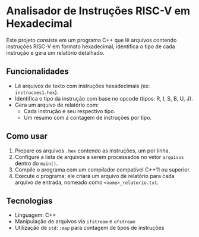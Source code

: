 # Analisador de Instruções RISC-V em Hexadecimal

Este projeto consiste em um programa C++ que lê arquivos contendo instruções RISC-V em formato hexadecimal, identifica o tipo de cada instrução e gera um relatório detalhado.

## Funcionalidades

- Lê arquivos de texto com instruções hexadecimais (ex: `instrucoes1.hex`).
- Identifica o tipo da instrução com base no opcode (tipos: R, I, S, B, U, J).
- Gera um arquivo de relatório com:
  - Cada instrução e seu respectivo tipo.
  - Um resumo com a contagem de instruções por tipo.

## Como usar

1. Prepare os arquivos `.hex` contendo as instruções, um por linha.
2. Configure a lista de arquivos a serem processados no vetor `arquivos` dentro do `main()`.
3. Compile o programa com um compilador compatível C++11 ou superior.
4. Execute o programa; ele criará um arquivo de relatório para cada arquivo de entrada, nomeado como `<nome>_relatorio.txt`.

## Tecnologias

- Linguagem: C++
- Manipulação de arquivos via `ifstream` e `ofstream`
- Utilização de `std::map` para contagem de tipos de instruções
